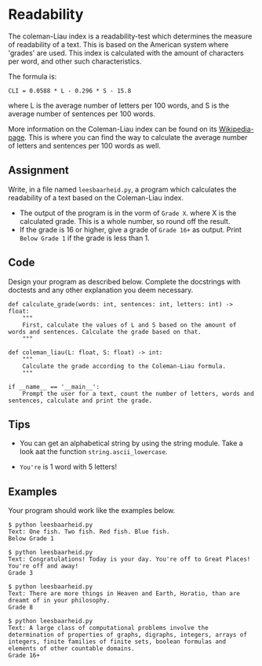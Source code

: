 # Readability


The coleman-Liau index is a readability-test which determines the measure of readability of a text. This is based on the American system where 'grades' are used. This index is calculated with the amount of characters per word, and other such characteristics.

The formula is:

    CLI = 0.0588 * L - 0.296 * S - 15.8

where L is the average number of letters per 100 words, and S is the average number of sentences per 100 words.

More information on the Coleman-Liau index can be found on its [Wikipedia-page](https://en.wikipedia.org/wiki/Coleman%E2%80%93Liau_index). This is where you can find the way to calculate the average number of letters and sentences per 100 words as well.


## Assignment

Write, in a file named `leesbaarheid.py`, a program which calculates the readability of a text based on the Coleman-Liau index.

* The output of the program is in the vorm of `Grade X`. where X is the calculated grade. This is a whole number, so round off the result.
* If the grade is 16 or higher, give a grade of `Grade 16+` as output. Print `Below Grade 1` if the grade is less than 1.

## Code

Design your program as described below. Complete the docstrings with doctests and any other explanation you deem necessary.

    def calculate_grade(words: int, sentences: int, letters: int) -> float:
        """
        First, calculate the values of L and S based on the amount of words and sentences. Calculate the grade based on that.
        """

    def coleman_liau(L: float, S: float) -> int:
        """
        Calculate the grade according to the Coleman-Liau formula.
        """

    if __name__ == '__main__':
        Prompt the user for a text, count the number of letters, words and sentences, calculate and print the grade.

## Tips

* You can get an alphabetical string by using the string module. Take a look aat the function `string.ascii_lowercase`.

* `You're` is 1 word with 5 letters!

## Examples

Your program should work like the examples below.

    $ python leesbaarheid.py
    Text: One fish. Two fish. Red fish. Blue fish.
    Below Grade 1

    $ python leesbaarheid.py
    Text: Congratulations! Today is your day. You're off to Great Places! You're off and away!
    Grade 3

    $ python leesbaarheid.py
    Text: There are more things in Heaven and Earth, Horatio, than are dreamt of in your philosophy.
    Grade 8

    $ python leesbaarheid.py
    Text: A large class of computational problems involve the determination of properties of graphs, digraphs, integers, arrays of integers, finite families of finite sets, boolean formulas and elements of other countable domains.
    Grade 16+
